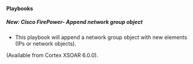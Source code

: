 
#### Playbooks
##### New: Cisco FirePower- Append network group object
- This playbook will append a network group object with new elements (IPs or network objects).  

(Available from Cortex XSOAR 6.0.0).
